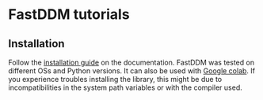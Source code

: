 # FastDDM tutorials

## Installation

Follow the [installation guide](https://fastddm.readthedocs.io/en/stable/) on the documentation.
FastDDM was tested on different OSs and Python versions.
It can also be used with [Google colab](https://colab.research.google.com/).
If you experience troubles installing the library, this might be due to incompatibilities in the system path variables or with the compiler used.
